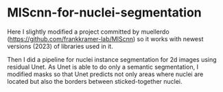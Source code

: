 # MIScnn-for-nuclei-segmentation
Here I slightly modified a project committed by muellerdo (https://github.com/frankkramer-lab/MIScnn) so it works with newest versions (2023) of libraries used in it.

Then I did a pipeline for nuclei instance segmentation for 2d images using residual Unet. As Unet is able to do only a semantic segmentation, I modified masks so that Unet predicts not only areas where nuclei are located but also the borders between sticked-together nuclei. 
